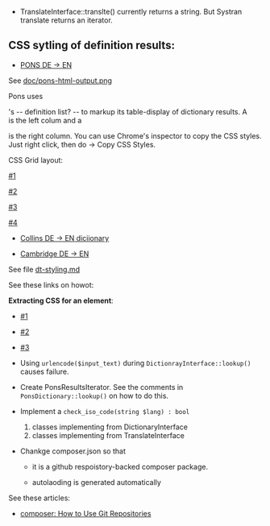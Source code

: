 - TranslateInterface::translte() currently returns a string. But Systran translate returns an iterator.

## CSS sytling of definition results: 

- [PONS DE -> EN](https://en.pons.com)

See [doc/pons-html-output.png](doc/pons-html-output.png)

Pons uses <dl>'s -- definition list? -- to markup its table-display of dictionary results. A <dt> is the left colum and a <dl> is the right column.
You can use Chrome's inspector to copy the CSS styles. Just right click, then do  -> Copy CSS Styles.

CSS Grid layout:

[#1](https://stackoverflow.com/questions/44134262/create-a-table-using-definition-list-and-grid-layout)

[#2](https://developer.mozilla.org/en-US/docs/Web/CSS/CSS_Grid_Layout/Basic_Concepts_of_Grid_Layout)

[#3](https://developer.mozilla.org/en-US/docs/Web/CSS/CSS_Grid_Layout)

[#4](https://css-tricks.com/snippets/css/complete-guide-grid/)
	

  - [Collins DE -> EN diciionary](https://www.collinsdictionary.com/dictionary/german-english/handeln)

  - [Cambridge DE -> EN](https://dictionary.cambridge.org/dictionary/german-english/handeln?q=Handeln)

See file [dt-styling.md](./dt-styling.md)

See these links on howot:

**Extracting CSS for an element**:

- [#1](https://stackoverflow.com/questions/5296622/how-can-i-grab-all-css-styles-of-an-element)

- [#2](https://getcssscan.com/blog/how-to-inspect-copy-element-css#:~:text=First%2C%20hover%20over%20the%20element,choose%20the%20option%20%E2%80%9CInspect%E2%80%9D.&text=On%20the%20left%20side%20is,%E2%80%9D%20%3E%20%E2%80%9CCopy%20styles%E2%80%9D)

- [#3](https://daily-dev-tips.com/posts/chrome-copy-all-css-for-an-element/)


-  Using `urlencode($input_text)` during `DictionrayInterface::lookup()` causes failure. 

- Create PonsResultsIterator. See the comments in `PonsDictionary::lookup()` on how to do this.

- Implement a `check_iso_code(string $lang) : bool`

  1. classes implementing from DictionaryInterface
  2. classes implementing from TranslateInterface

- Chankge composer.json so that

  - it is a github respoistory-backed composer package.

  - autolaoding is generated automatically

See these articles:

- [composer: How to Use Git Repositories](https://www.daggerhartlab.com/composer-how-to-use-git-repositories/)
